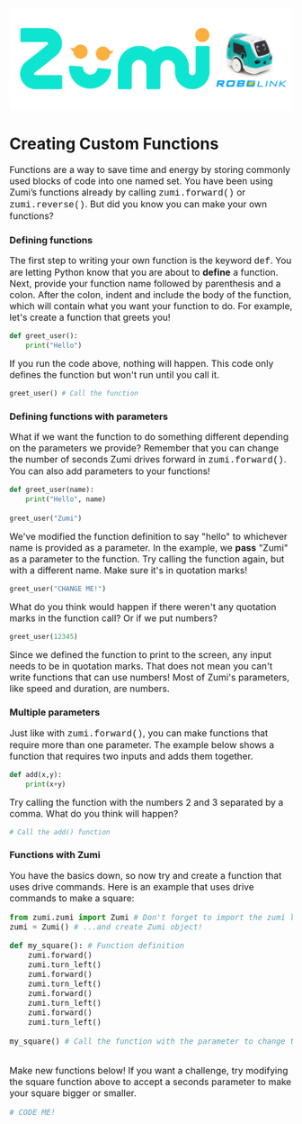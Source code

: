 
<img src="../Data/images/ZumiHeader.png" width=700>

# Creating Custom Functions

<font size =3> Functions are a way to save time and energy by storing commonly used blocks of code into one named set. You have been using Zumi’s functions already by calling <font face="Courier">zumi.forward()</font> or <font face="Courier">zumi.reverse()</font>.
But did you know you can make your own functions?
</font>

### Defining functions
<font size=3> The first step to writing your own function is the keyword <font face="Courier">def</font>. You are letting Python know that you are about to **define** a function. Next, provide your function name followed by parenthesis and a colon. After the colon, indent and include the body of the function, which will contain what you want your function to do. For example, let's create a function that greets you!</font>


```python
def greet_user():
    print("Hello")
```

<font size=3>If you run the code above, nothing will happen. This code only defines the function but won't run until you call it. </font>


```python
greet_user() # Call the function
```

### Defining functions with parameters
<font size=3> What if we want the function to do something different depending on the parameters we provide? Remember that you can change the number of seconds Zumi drives forward in <font face="Courier">zumi.forward()</font>. You can also add parameters to your functions! </font>


```python
def greet_user(name):
    print("Hello", name)

greet_user("Zumi")
```

<font size=3> We've modified the function definition to say "hello" to whichever name is provided as a parameter. In the example, we **pass** "Zumi" as a parameter to the function. Try calling the function again, but with a different name. Make sure it's in quotation marks! </font>


```python
greet_user("CHANGE ME!")
```

<font size=3> What do you think would happen if there weren't any quotation marks in the function call? Or if we put numbers?  </font>


```python
greet_user(12345)
```

<font size=3> Since we defined the function to print to the screen, any input needs to be in quotation marks. That does not mean you can't write functions that can use numbers! Most of Zumi's parameters, like speed and duration, are numbers. </font>

### Multiple parameters
<font size=3> Just like with <font face="Courier">zumi.forward()</font>, you can make functions that require more than one parameter. The example below shows a function that requires two inputs and adds them together.

</font>


```python
def add(x,y):
    print(x+y)
```

<font size=3> Try calling the function with the numbers 2 and 3 separated by a comma. What do you think will happen? </font>


```python
# Call the add() function
```

### Functions with Zumi
<font size=3> You have the basics down, so now try and create a function that uses drive commands. Here is an example that uses drive commands to make a square:


```python
from zumi.zumi import Zumi # Don't forget to import the zumi library!
zumi = Zumi() # ...and create Zumi object!
```


```python
def my_square(): # Function definition 
    zumi.forward() 
    zumi.turn_left()
    zumi.forward()
    zumi.turn_left()
    zumi.forward()
    zumi.turn_left()
    zumi.forward()
    zumi.turn_left()
    
my_square() # Call the function with the parameter to change the square size
    
```

<font size=3> Make new functions below! If you want a challenge, try modifying the square function above to accept a seconds parameter to make your square bigger or smaller. 


```python
# CODE ME!
```
